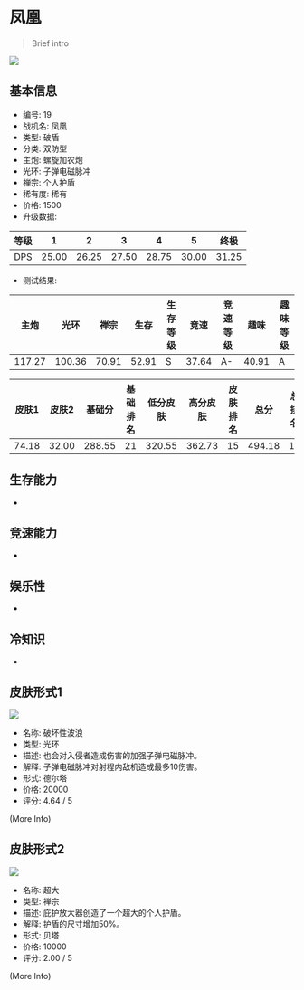 # 凤凰

> Brief intro

<img src="/ships/ship_19.png" style={{zoom:1}}/>

## 基本信息

- 编号: 19
- 战机名: 凤凰
- 类型: 破盾
- 分类: 双防型
- 主炮: 螺旋加农炮
- 光环: 子弹电磁脉冲
- 禅宗: 个人护盾
- 稀有度: 稀有
- 价格: 1500
- 升级数据: 

| 等级 | 1 | 2 | 3 | 4 | 5 | 终极 |
|--|--|--|--|--|--|--|
| DPS | 25.00 | 26.25 | 27.50 | 28.75 | 30.00 | 31.25 |

- 测试结果: 

| 主炮 | 光环 | 禅宗 | 生存 | 生存等级 | 竞速 | 竞速等级 | 趣味 | 趣味等级 |
|--|--|--|--|--|--|--|--|--|
| 117.27 | 100.36 | 70.91 | 52.91 | S | 37.64 | A- | 40.91 | A |

| 皮肤1 | 皮肤2 | 基础分 | 基础排名 | 低分皮肤 | 高分皮肤 | 皮肤排名 | 总分 | 总排名 |
|--|--|--|--|--|--|--|--|--|
| 74.18 | 32.00 | 288.55 | 21 | 320.55 | 362.73 | 15 | 494.18 | 13 |

## 生存能力

-

## 竞速能力

-

## 娱乐性

-

## 冷知识

-

## 皮肤形式1

<img src="/ships/ship_19_apex_1.png" style={{zoom:1}}/>

- 名称: 破坏性波浪
- 类型: 光环
- 描述: 也会对入侵者造成伤害的加强子弹电磁脉冲。
- 解释: 子弹电磁脉冲对射程内敌机造成最多10伤害。
- 形式: 德尔塔
- 价格: 20000
- 评分: 4.64 / 5

(More Info)

## 皮肤形式2

<img src="/ships/ship_19_apex_2.png" style={{zoom:1}}/>

- 名称: 超大
- 类型: 禅宗
- 描述: 庇护放大器创造了一个超大的个人护盾。
- 解释: 护盾的尺寸增加50%。
- 形式: 贝塔
- 价格: 10000
- 评分: 2.00 / 5

(More Info)
